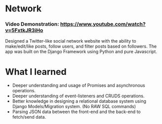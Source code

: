 # Network

### Video Demonstration: <https://www.youtube.com/watch?v=5FxtkJR3iHo>

Designed a Twitter-like social network website with the ability to make/edit/like posts, follow users, and filter posts based on followers. The app was built on the Django Framework using Python and pure Javascript.

# What I learned
* Deeper understanding and usage of Promises and asynchronous operations.
* Deeper understanding of event-listeners and CRUDS operations.
* Better knowledge in designing a relational database system using Django Models/Migration system. (No RAW SQL commands)
* Parsing JSON data between the front-end and the back-end to fetch/send data.
